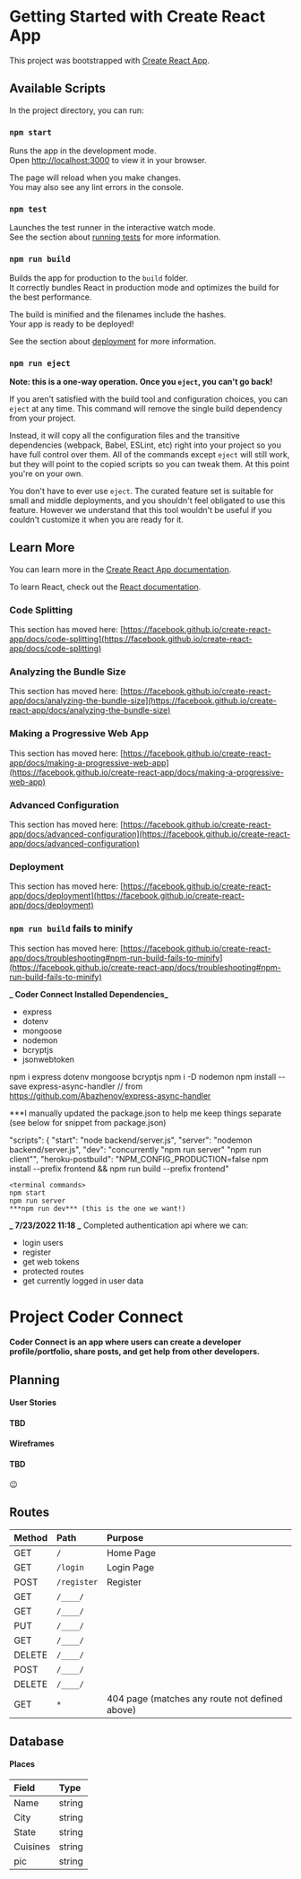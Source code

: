 # Getting Started with Create React App

This project was bootstrapped with [Create React App](https://github.com/facebook/create-react-app).

## Available Scripts

In the project directory, you can run:

### `npm start`

Runs the app in the development mode.\
Open [http://localhost:3000](http://localhost:3000) to view it in your browser.

The page will reload when you make changes.\
You may also see any lint errors in the console.

### `npm test`

Launches the test runner in the interactive watch mode.\
See the section about [running tests](https://facebook.github.io/create-react-app/docs/running-tests) for more information.

### `npm run build`

Builds the app for production to the `build` folder.\
It correctly bundles React in production mode and optimizes the build for the best performance.

The build is minified and the filenames include the hashes.\
Your app is ready to be deployed!

See the section about [deployment](https://facebook.github.io/create-react-app/docs/deployment) for more information.

### `npm run eject`

**Note: this is a one-way operation. Once you `eject`, you can't go back!**

If you aren't satisfied with the build tool and configuration choices, you can `eject` at any time. This command will remove the single build dependency from your project.

Instead, it will copy all the configuration files and the transitive dependencies (webpack, Babel, ESLint, etc) right into your project so you have full control over them. All of the commands except `eject` will still work, but they will point to the copied scripts so you can tweak them. At this point you're on your own.

You don't have to ever use `eject`. The curated feature set is suitable for small and middle deployments, and you shouldn't feel obligated to use this feature. However we understand that this tool wouldn't be useful if you couldn't customize it when you are ready for it.

## Learn More

You can learn more in the [Create React App documentation](https://facebook.github.io/create-react-app/docs/getting-started).

To learn React, check out the [React documentation](https://reactjs.org/).

### Code Splitting

This section has moved here: [https://facebook.github.io/create-react-app/docs/code-splitting](https://facebook.github.io/create-react-app/docs/code-splitting)

### Analyzing the Bundle Size

This section has moved here: [https://facebook.github.io/create-react-app/docs/analyzing-the-bundle-size](https://facebook.github.io/create-react-app/docs/analyzing-the-bundle-size)

### Making a Progressive Web App

This section has moved here: [https://facebook.github.io/create-react-app/docs/making-a-progressive-web-app](https://facebook.github.io/create-react-app/docs/making-a-progressive-web-app)

### Advanced Configuration

This section has moved here: [https://facebook.github.io/create-react-app/docs/advanced-configuration](https://facebook.github.io/create-react-app/docs/advanced-configuration)

### Deployment

This section has moved here: [https://facebook.github.io/create-react-app/docs/deployment](https://facebook.github.io/create-react-app/docs/deployment)

### `npm run build` fails to minify

This section has moved here: [https://facebook.github.io/create-react-app/docs/troubleshooting#npm-run-build-fails-to-minify](https://facebook.github.io/create-react-app/docs/troubleshooting#npm-run-build-fails-to-minify)

**_ Coder Connect Installed Dependencies_**

- express
- dotenv
- mongoose
- nodemon
- bcryptjs
- jsonwebtoken

npm i express dotenv mongoose bcryptjs
npm i -D nodemon
npm install --save express-async-handler // from https://github.com/Abazhenov/express-async-handler

\*\*\*I manually updated the package.json to help me keep things separate (see below for snippet from package.json)

"scripts": {
"start": "node backend/server.js",
"server": "nodemon backend/server.js",
"dev": "concurrently \"npm run server\" \"npm run client\"",
"heroku-postbuild": "NPM_CONFIG_PRODUCTION=false npm install --prefix frontend && npm run build --prefix frontend"

    <terminal commands>
    npm start
    npm run server
    ***npm run dev*** (this is the one we want!)

**_ 7/23/2022 11:18 _**
Completed authentication api where we can:

- login users
- register
- get web tokens
- protected routes
- get currently logged in user data

# Project Coder Connect

#### Coder Connect is an app where users can create a developer profile/portfolio, share posts, and get help from other developers.

## Planning

#### User Stories

#### TBD

#### Wireframes

#### TBD

😉

## Routes

| Method | Path        | Purpose                                        |
| :----- | :---------- | :--------------------------------------------- |
| GET    | `/`         | Home Page                                      |
| GET    | `/login`    | Login Page                                     |
| POST   | `/register` | Register                                       |
| GET    | `/____/`    |                                                |
| GET    | `/____/`    |                                                |
| PUT    | `/____/`    |                                                |
| GET    | `/____/`    |                                                |
| DELETE | `/____/`    |                                                |
| POST   | `/____/`    |                                                |
| DELETE | `/____/`    |                                                |
| GET    | `*`         | 404 page (matches any route not defined above) |

## Database

#### Places

| Field    | Type   |
| :------- | :----- |
| Name     | string |
| City     | string |
| State    | string |
| Cuisines | string |
| pic      | string |
